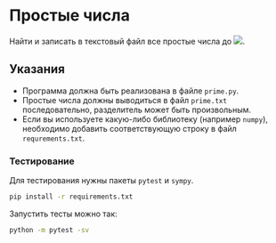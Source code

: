 # Простые числа

Найти и записать в текстовый файл все простые числа до ![](/img/1e7.png).

## Указания

+ Программа должна быть реализована в файле `prime.py`.
+ Простые числа должны выводиться в файл `prime.txt` последовательно, разделитель может быть произвольным.
+ Если вы используете какую-либо библиотеку (например `numpy`), необходимо добавить соответствующую строку в файл `requrements.txt`.

### Тестирование

Для тестирования нужны пакеты `pytest` и `sympy`.

```bash
pip install -r requirements.txt
```

Запустить тесты можно так:

```bash
python -m pytest -sv
```
